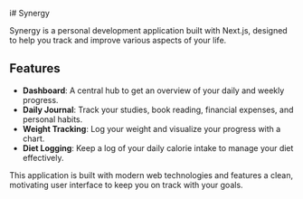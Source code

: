i# Synergy

Synergy is a personal development application built with Next.js, designed to help you track and improve various aspects of your life.

## Features

- **Dashboard**: A central hub to get an overview of your daily and weekly progress.
- **Daily Journal**: Track your studies, book reading, financial expenses, and personal habits.
- **Weight Tracking**: Log your weight and visualize your progress with a chart.
- **Diet Logging**: Keep a log of your daily calorie intake to manage your diet effectively.

This application is built with modern web technologies and features a clean, motivating user interface to keep you on track with your goals.
